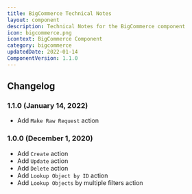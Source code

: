 ```yaml
---
title: BigCommerce Technical Notes
layout: component
description: Technical Notes for the BigCommerce component
icon: bigcommerce.png
icontext: BigCommerce Component
category: bigcommerce
updatedDate: 2022-01-14
ComponentVersion: 1.1.0
---
```


## Changelog

### 1.1.0 (January 14, 2022)

* Add `Make Raw Request` action

### 1.0.0 (December 1, 2020)

* Add `Create` action
* Add `Update` action
* Add `Delete` action
* Add `Lookup Object by ID` action
* Add `Lookup Objects` by multiple filters action
